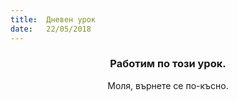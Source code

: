 ```yaml
---
title:  Дневен урок
date:   22/05/2018
---
```


### <center>Работим по този урок.</center>
<center>Моля, върнете се по-късно.</center>